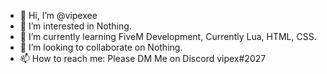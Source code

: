 - 👋 Hi, I’m @vipexee
- 👀 I’m interested in Nothing.
- 🌱 I’m currently learning FiveM Development, Currently Lua, HTML, CSS.
- 💞️ I’m looking to collaborate on Nothing.
- 📫 How to reach me: Please DM Me on Discord vipex#2027
<!---
vipexee/vipexee is a ✨ special ✨ repository because its `README.md` (this file) appears on your GitHub profile.
You can click the Preview link to take a look at your changes.
--->
